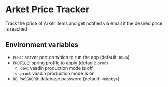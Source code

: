 # Arket Price Tracker

Track the price of Arket items and get notified via email if the desired price is reached

## Environment variables

- `PORT`: server port on which to run the app (default: `8086`)
- `PROFILE`: spring profile to apply (default: `prod`)
    - `dev`: vaadin production mode is off
    - `prod`: vaadin production mode is on
- `DB_PASSWORD`: database password (default: `<empty>`)
